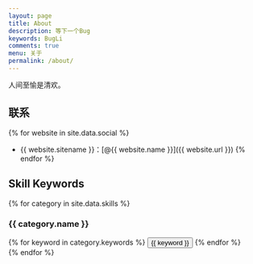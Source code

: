 ```yaml
---
layout: page
title: About
description: 等下一个Bug
keywords: BugLi
comments: true
menu: 关于
permalink: /about/
---
```


人间至愉是清欢。

## 联系

{% for website in site.data.social %}
* {{ website.sitename }}：[@{{ website.name }}]({{ website.url }})
{% endfor %}

## Skill Keywords

{% for category in site.data.skills %}
### {{ category.name }}
<div class="btn-inline">
{% for keyword in category.keywords %}
<button class="btn btn-outline" type="button">{{ keyword }}</button>
{% endfor %}
</div>
{% endfor %}
